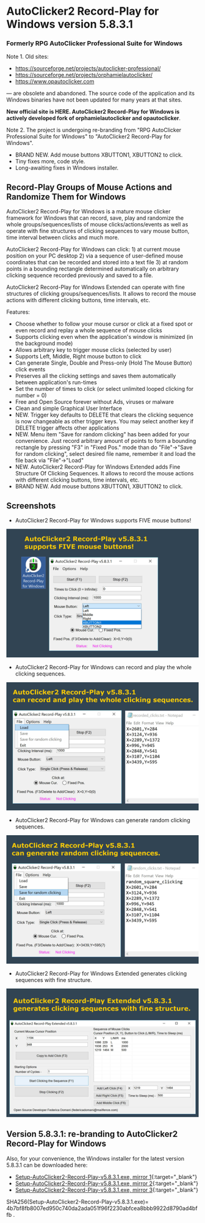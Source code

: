 # AutoClicker2 Record-Play for Windows version 5.8.3.1

### Formerly RPG AutoClicker Professional Suite for Windows

Note 1. Old sites:
* https://sourceforge.net/projects/autoclicker-professional/
* https://sourceforge.net/projects/orphamielautoclicker/
* https://www.opautoclicker.com

— are obsolete and abandoned. The source code of the application and its Windows binaries have not been updated for many years at that sites.

**New official site is HERE. AutoClicker2 Record-Play for Windows is actively developed fork of orphamielautoclicker and opautoclicker**.

Note 2. The project is undergoing re-branding from "RPG AutoClicker Professional Suite for Windows" to "AutoClicker2 Record-Play for Windows".

* BRAND NEW. Add mouse buttons XBUTTON1, XBUTTON2 to click.
* Tiny fixes more, code style.
* Long-awaiting fixes in Windows installer.

## Record-Play Groups of Mouse Actions and Randomize Them for Windows

AutoClicker2 Record-Play for Windows is a mature mouse clicker framework for Windows that can record, save, play and randomize the whole groups/sequences/lists of mouse clicks/actions/events as well as operate with fine structures of clicking sequences to vary mouse button, time interval between clicks and much more.

AutoClicker2 Record-Play for Windows can click: 1) at current mouse position on your PC desktop 2) via a sequence of user-defined mouse coordinates that can be recorded and stored into a text file 3) at random points in a bounding rectangle determined automatically on arbitrary clicking sequence recorded previously and saved to a file.

AutoClicker2 Record-Play for Windows Extended can operate with fine structures of clicking groups/sequences/lists. It allows to record the mouse actions with different clicking buttons, time intervals, etc.

Features:
* Choose whether to follow your mouse cursor or click at a fixed spot or even record and replay a whole sequence of mouse clicks
* Supports clicking even when the application's window is minimized (in the background mode)
* Allows arbitrary key to trigger mouse clicks (selected by user)
* Supports Left, Middle, Right mouse button to click
* Can generate Single, Double and Press-only (Hold The Mouse Button) click events
* Preserves all the clicking settings and saves them automatically between application's run-times
* Set the number of times to click (or select unlimited looped clicking for number = 0)
* Free and Open Source forever without Ads, viruses or malware
* Clean and simple Graphical User Interface
* NEW. Trigger key defaults to DELETE that clears the clicking sequence is now changeable as other trigger keys. You may select another key if DELETE trigger affects other applications
* NEW. Menu item "Save for random clicking" has been added for your convenience. Just record arbitrary amount of points to form a bounding rectangle by pressing "F3" in "Fixed Pos." mode than do "File"->"Save for random clicking", select desired file name, remember it and load the file back via "File"->"Load"
* NEW. AutoClicker2 Record-Play for Windows Extended adds Fine Structure Of Clicking Sequences. It allows to record the mouse actions with different clicking buttons, time intervals, etc.
* BRAND NEW. Add mouse buttons XBUTTON1, XBUTTON2 to click.

## Screenshots

* AutoClicker2 Record-Play for Windows supports FIVE mouse buttons!

![AutoClicker2 Record-Play for Windows supports FIVE mouse buttons!](screenshots_new/v5.8.3.1/RPGAutoClicker_screenshot_v5.8.3.1.jpg?raw=true)

* AutoClicker2 Record-Play for Windows can record and play the whole clicking sequences.

![AutoClicker2 Record-Play for Windows can record and play the whole clicking sequences.](screenshots_new/v5.8.3.1/RPGAutoClicker_screenshot_v5.8.3.1_group.jpg?raw=true)

* AutoClicker2 Record-Play for Windows can generate random clicking sequences.

![AutoClicker2 Record-Play for Windows can generate random clicking sequences.](screenshots_new/v5.8.3.1/RPGAutoClicker_screenshot_v5.8.3.1_random.jpg?raw=true)

* AutoClicker2 Record-Play for Windows Extended generates clicking sequences with fine structure.

![AutoClicker2 Record-Play for Windows Extended generates clicking sequences with fine structure.](screenshots_new/v5.8.3.1/RPGAutoClickerEx_screenshot_v5.8.3.1.jpg?raw=true)

## Version 5.8.3.1: re-branding to AutoClicker2 Record-Play for Windows

Also, for your convenience, the Windows installer for the latest version 5.8.3.1 can be downloaded here:

* [Setup-AutoClicker2-Record-Play-v5.8.3.1.exe, mirror 1](https://ipfs.io/ipfs/QmcGCKDZP5YoMNhSxtHJ42Lr4rDtJ5pBdDixCBfzqHzCxx/Setup-AutoClicker2-Record-Play-v5.8.3.1.exe){:target="_blank"}
* [Setup-AutoClicker2-Record-Play-v5.8.3.1.exe, mirror 2](https://cloudflare-ipfs.com/ipfs/QmcGCKDZP5YoMNhSxtHJ42Lr4rDtJ5pBdDixCBfzqHzCxx/Setup-AutoClicker2-Record-Play-v5.8.3.1.exe){:target="_blank"}
* [Setup-AutoClicker2-Record-Play-v5.8.3.1.exe, mirror 3](https://ipfs.infura.io/ipfs/QmcGCKDZP5YoMNhSxtHJ42Lr4rDtJ5pBdDixCBfzqHzCxx/Setup-AutoClicker2-Record-Play-v5.8.3.1.exe){:target="_blank"}


SHA256(Setup-AutoClicker2-Record-Play-v5.8.3.1.exe)= 4b7bf8fb8007ed950c740da2ada051f96f2230abfcea8bbb9922d8790ad4bffb
.
